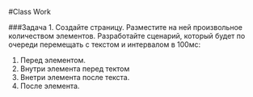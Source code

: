 #Class Work 

###Задача 1. 
Создайте страницу. Разместите на ней произвольное количеством элементов. 
Разработайте сценарий, который будет по очереди перемещать <span> с текстом и интервалом в 100мс:
1) Перед элементом.
2) Внутри элемента перед тектом
3) Внетри элемента после текста.
4) После элемента.





